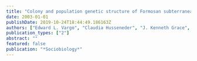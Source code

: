 ```yaml
---
title: "Colony and population genetic structure of Formosan subterranean termites from Hawaii and Louisiana"
date: 2003-01-01
publishDate: 2019-10-24T18:44:49.186163Z
authors: ["Edward L. Vargo", "Claudia Husseneder", "J. Kenneth Grace", "Gregg Henderson", "Dennis Ring"]
publication_types: ["2"]
abstract: ""
featured: false
publication: "*Sociobiology*"
---
```


